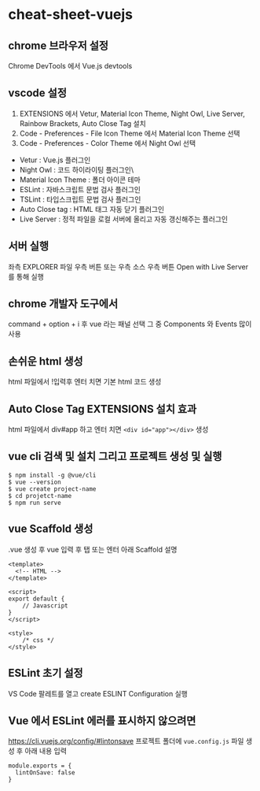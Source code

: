 # cheat-sheet-vuejs

## chrome 브라우저 설정
Chrome DevTools 에서 Vue.js devtools

## vscode 설정
1. EXTENSIONS 에서 Vetur, Material Icon Theme, Night Owl, Live Server, Rainbow Brackets, Auto Close Tag 설치
2. Code - Preferences - File Icon Theme 에서 Material Icon Theme 선택
3. Code - Preferences - Color Theme 에서 Night Owl 선택
- Vetur : Vue.js 플러그인
- Night Owl : 코드 하이라이팅 플러그인\
- Material Icon Theme : 폴더 아이콘 테마
- ESLint : 자바스크립트 문법 검사 플러그인
- TSLint : 타입스크립트 문법 검사 플러그인
- Auto Close tag : HTML 태그 자동 닫기 플러그인
- Live Server : 정적 파일을 로컬 서버에 올리고 자동 갱신해주는 플러그인

## 서버 실행
좌측 EXPLORER 파일 우측 버튼 또는 우측 소스 우측 버튼 Open with Live Server 를 통해 실행

## chrome 개발자 도구에서
command + option + i 후 vue 라는 패널 선택 그 중 Components 와 Events 많이 사용

## 손쉬운 html 생성
html 파일에서 !입력후 엔터 치면 기본 html 코드 생성

## Auto Close Tag EXTENSIONS 설치 효과
html 파일에서 div#app 하고 엔터 치면 ```<div id="app"></div>``` 생성

## vue cli 검색 및 설치 그리고 프로젝트 생성 및 실행
```
$ npm install -g @vue/cli
$ vue --version
$ vue create project-name
$ cd projetct-name
$ npm run serve
```

## vue Scaffold 생성
.vue 생성 후 vue 입력 후 탭 또는 엔터
아래 Scaffold 설명
```
<template>
  <!-- HTML -->
</template>

<script>
export default {
    // Javascript
}
</script>

<style>
    /* css */
</style>
```

## ESLint 초기 설정
VS Code 팔레트를 열고 create ESLINT Configuration 실행

## Vue 에서 ESLint 에러를 표시하지 않으려면
https://cli.vuejs.org/config/#lintonsave
프로젝트 폴더에 `vue.config.js` 파일 생성 후 아래 내용 입력
```
module.exports = {
  lintOnSave: false
}
```

